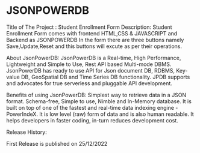 # JSONPOWERDB

Title of The Project : Student Enrollment Form
Description: Student Enrollment Form comes with frontend HTML,CSS & JAVASCRIPT and Backend as JSONPOWERDB
In the form there are three buttons namely Save,Update,Reset and this buttons will excute as per their operations.

About JsonPowerDB:
JsonPowerDB is a Real-time, High Performance, Lightweight and Simple to Use, Rest API based Multi-mode DBMS. JsonPowerDB has ready to use API for Json document DB, RDBMS, Key-value DB, GeoSpatial DB and Time Series DB functionality. JPDB supports and advocates for true serverless and pluggable API development.

Benefits of using JsonPowerDB:
Simplest way to retrieve data in a JSON format.
Schema-free, Simple to use, Nimble and In-Memory database.
It is built on top of one of the fastest and real-time data indexing engine - PowerIndeX.
It is low level (raw) form of data and is also human readable.
It helps developers in faster coding, in-turn reduces development cost.

Release History:

First Release is published on 25/12/2022
       
